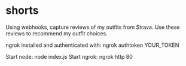 # shorts


Using webhooks, capture reviews of my outfits from Strava. Use these reviews to recommend my outfit choices.

ngrok installed and authenticated with: ngrok authtoken YOUR_TOKEN


Start node: node index.js
Start ngrok: ngrok http 80

